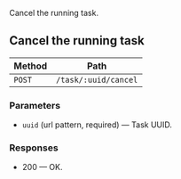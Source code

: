 Cancel the running task.

## Cancel the running task


| Method | Path |
|--------|------|
| `POST` | `/task/:uuid/cancel` |

### Parameters

* `uuid` (url pattern, required) — Task UUID.

### Responses

* 200 — OK.
